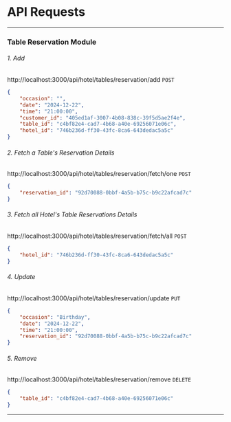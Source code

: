 # API Requests


----------------------------------------------------------------------------------

### Table Reservation Module

###### 1. Add
http://localhost:3000/api/hotel/tables/reservation/add
`POST`
```json
{
    "occasion": "",
    "date": "2024-12-22",
    "time": "21:00:00",
    "customer_id": "405ed1af-3007-4b08-838c-39f5d5ae2f4e",
    "table_id": "c4bf82e4-cad7-4b68-a40e-69256071e06c",
    "hotel_id": "746b236d-ff30-43fc-8ca6-643dedac5a5c"
}
```

###### 2. Fetch a Table's Reservation Details
http://localhost:3000/api/hotel/tables/reservation/fetch/one
`POST`
```json
{
    "reservation_id": "92d70088-0bbf-4a5b-b75c-b9c22afcad7c"
}
```

###### 3. Fetch all Hotel's Table Reservations Details
http://localhost:3000/api/hotel/tables/reservation/fetch/all
`POST`
```json
{
    "hotel_id": "746b236d-ff30-43fc-8ca6-643dedac5a5c"
}
```
###### 4. Update
http://localhost:3000/api/hotel/tables/reservation/update
`PUT`
```json
{
    "occasion": "Birthday",
    "date": "2024-12-22",
    "time": "21:00:00",
    "reservation_id": "92d70088-0bbf-4a5b-b75c-b9c22afcad7c"    
}
```

###### 5. Remove
http://localhost:3000/api/hotel/tables/reservation/remove
`DELETE`
```json
{
    "table_id": "c4bf82e4-cad7-4b68-a40e-69256071e06c"
}
```

----------------------------------------------------------------------------------

